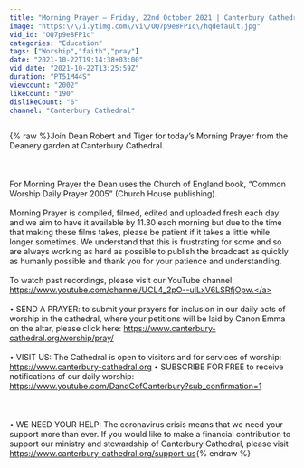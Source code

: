 ```yaml
---
title: "Morning Prayer – Friday, 22nd October 2021 | Canterbury Cathedral"
image: "https:\/\/i.ytimg.com\/vi\/OQ7p9e8FP1c\/hqdefault.jpg"
vid_id: "OQ7p9e8FP1c"
categories: "Education"
tags: ["Worship","faith","pray"]
date: "2021-10-22T19:14:38+03:00"
vid_date: "2021-10-22T13:25:59Z"
duration: "PT51M44S"
viewcount: "2002"
likeCount: "190"
dislikeCount: "6"
channel: "Canterbury Cathedral"
---
```

{% raw %}Join Dean Robert and Tiger for today’s Morning Prayer from the Deanery garden at Canterbury Cathedral. <br /><br /><br /><br />For Morning Prayer the Dean uses the Church of England book, “Common Worship Daily Prayer 2005” (Church House publishing). <br /><br />Morning Prayer is compiled, filmed, edited and uploaded fresh each day and we aim to have it available by 11.30 each morning but due to the time that making these films takes, please be patient if it takes a little while longer sometimes. We understand that this is frustrating for some and so are always working as hard as possible to publish the broadcast as quickly as humanly possible and thank you for your patience and understanding.<br /><br />To watch past recordings, please visit our YouTube channel: <a rel="nofollow" target="blank" href="https://www.youtube.com/channel/UCL4_2pO--uILxV6LSRfjOpw.">https://www.youtube.com/channel/UCL4_2pO--uILxV6LSRfjOpw.</a> <br /><br />• SEND A PRAYER: to submit your prayers for inclusion in our daily acts of worship in the cathedral, where your petitions will be laid by Canon Emma on the altar, please click here: <a rel="nofollow" target="blank" href="https://www.canterbury-cathedral.org/worship/pray/">https://www.canterbury-cathedral.org/worship/pray/</a> <br /><br />• VISIT US: The Cathedral is open to visitors and for services of worship: <a rel="nofollow" target="blank" href="https://www.canterbury-cathedral.org">https://www.canterbury-cathedral.org</a> • SUBSCRIBE FOR FREE to receive notifications of our daily worship: <a rel="nofollow" target="blank" href="https://www.youtube.com/DandCofCanterbury?sub_confirmation=1">https://www.youtube.com/DandCofCanterbury?sub_confirmation=1</a> <br /><br /><br /><br />• WE NEED YOUR HELP: The coronavirus crisis means that we need your support more than ever. If you would like to make a financial contribution to support our ministry and stewardship of Canterbury Cathedral, please visit <a rel="nofollow" target="blank" href="https://www.canterbury-cathedral.org/support-us">https://www.canterbury-cathedral.org/support-us</a>{% endraw %}
